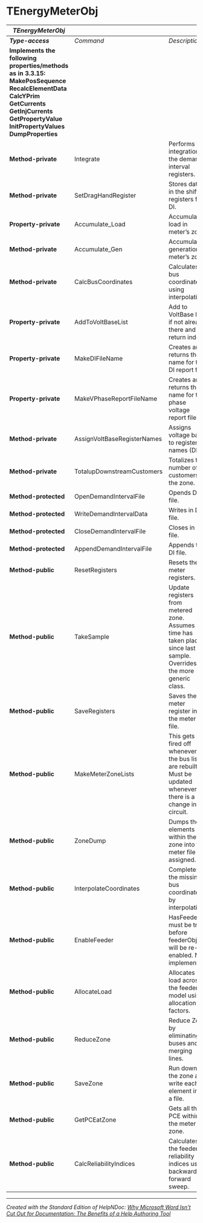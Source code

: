 # TEnergyMeterObj

| ***TEnergyMeterObj*** |  |  |
| --- | --- | --- |
| ***Type-access*** | *Command* | *Description* |
| **Implements the following properties/methods as in 3.3.15:** **MakePosSequence** **RecalcElementData** **CalcYPrim** **GetCurrents** **GetInjCurrents** **GetPropertyValue** **InitPropertyValues** **DumpProperties** |  |  |
| **Method-private** | Integrate | Performs the integration of the demand interval registers. |
| **Method-private** | SetDragHandRegister | Stores data in the shift registers for DI. |
| **Property-private** | Accumulate\_Load | Accumulate load in meter’s zone. |
| **Method-private** | Accumulate\_Gen | Accumulate generation in meter’s zone. |
| **Method-private** | CalcBusCoordinates | Calculates bus coordinates using interpolation. |
| **Property-private** | AddToVoltBaseList | Add to VoltBase list if not already there and return index. |
| **Property-private** | MakeDIFileName | Creates and returns the name for the DI report file. |
| **Property-private** | MakeVPhaseReportFileName | Creates and returns the name for the phase voltage report file. |
| **Method-private** | AssignVoltBaseRegisterNames | Assigns voltage base to register names (DI) |
| **Method-private** | TotalupDownstreamCustomers | Totalizes the number of customers in the zone. |
| **Method-protected** | OpenDemandIntervalFile | Opends DI file. |
| **Method-protected** | WriteDemandIntervalData | Writes in DI file. |
| **Method-protected** | CloseDemandIntervalFile | Closes in DI file. |
| **Method-protected** | AppendDemandIntervalFile | Appends to DI file. |
| **Method-public** | ResetRegisters | Resets the meter registers. |
| **Method-public** | TakeSample | Update registers from metered zone. Assumes one time has taken place since last sample. Overrides the more generic class. |
| **Method-public** | SaveRegisters | Saves the meter register in the meter file. |
| **Method-public** | MakeMeterZoneLists | This gets fired off whenever the bus lists are rebuilt. Must be updated whenever there is a change in the circuit. |
| **Method-public** | ZoneDump | Dumps the elements within the zone into the meter file assigned. |
| **Method-public** | InterpolateCoordinates | Completes the missing bus coordinates by interpolation. |
| **Method-public** | EnableFeeder | HasFeeder must be true before feederObj will be re-enabled. Not implemented. |
| **Method-public** | AllocateLoad | Allocates load across the feeder model using allocation factors. |
| **Method-public** | ReduceZone | Reduce Zone by eliminating buses and merging lines. |
| **Method-public** | SaveZone | Run down the zone and write each element into a file. |
| **Method-public** | GetPCEatZone | Gets all the PCE within the meter zone. |
| **Method-public** | CalcReliabilityIndices | Calculates the feeder’s reliability indices using backward forward sweep. |



***
_Created with the Standard Edition of HelpNDoc: [Why Microsoft Word Isn't Cut Out for Documentation: The Benefits of a Help Authoring Tool](<https://www.helpndoc.com/news-and-articles/2022-09-27-why-use-a-help-authoring-tool-instead-of-microsoft-word-to-produce-high-quality-documentation/>)_
